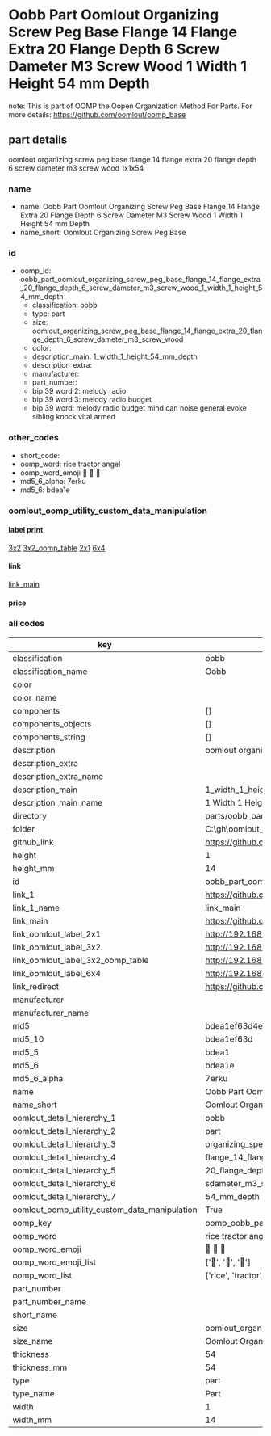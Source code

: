 # Oobb Part Oomlout Organizing Screw Peg Base Flange 14 Flange Extra 20 Flange Depth 6 Screw Dameter M3 Screw Wood 1 Width 1 Height 54 mm Depth  

note: This is part of OOMP the Oopen Organization Method For Parts. For more details: https://github.com/oomlout/oomp_base

##  part details
  



oomlout organizing screw peg base flange 14 flange extra 20 flange depth 6 screw dameter m3 screw wood 1x1x54



### name
* name: Oobb Part Oomlout Organizing Screw Peg Base Flange 14 Flange Extra 20 Flange Depth 6 Screw Dameter M3 Screw Wood 1 Width 1 Height 54 mm Depth
* name_short: Oomlout Organizing Screw Peg Base
### id
* oomp_id: oobb_part_oomlout_organizing_screw_peg_base_flange_14_flange_extra_20_flange_depth_6_screw_dameter_m3_screw_wood_1_width_1_height_54_mm_depth
  * classification: oobb
  * type: part
  * size: oomlout_organizing_screw_peg_base_flange_14_flange_extra_20_flange_depth_6_screw_dameter_m3_screw_wood
  * color: 
  * description_main: 1_width_1_height_54_mm_depth
  * description_extra: 
  * manufacturer: 
  * part_number: 
  * bip 39 word 2: melody radio
  * bip 39 word 3: melody radio budget
  * bip 39 word: melody radio budget mind can noise general evoke sibling knock vital armed

### other_codes
* short_code: 
* oomp_word: rice tractor angel
* oomp_word_emoji :rice: :tractor: :angel:
* md5_6_alpha: 7erku
* md5_6: bdea1e






### oomlout_oomp_utility_custom_data_manipulation
#### label print
[3x2](http://192.168.1.245:1112/?label=oomp%207erku)
[3x2_oomp_table](http://192.168.1.108:1112/?label=oomp%207erku)
[2x1](http://192.168.1.242:1112/?label=oomp%207erku)
[6x4](http://192.168.1.55:1112/?label=oomp%207erku)    

#### link

[link_main](https://github.com/oomlout/oomlout_oobb_version_4_generated_parts/tree/main/navigation_oomp/oobb/part/oomlout_organizing_screw_peg_base_flange_14_flange_extra_20_flange_depth_6_screw_dameter_m3_screw_wood/1_width_1_height_54_mm_depth/part)                              

#### price







### all codes 
| key | value |  
| --- | --- |  
| classification | oobb |  
| classification_name | Oobb |  
| color |  |  
| color_name |  |  
| components | [] |  
| components_objects | [] |  
| components_string | [] |  
| description | oomlout organizing screw peg base flange 14 flange extra 20 flange depth 6 screw dameter m3 screw wood 1x1x54 |  
| description_extra |  |  
| description_extra_name |  |  
| description_main | 1_width_1_height_54_mm_depth |  
| description_main_name | 1 Width 1 Height 54 mm Depth |  
| directory | parts/oobb_part_oomlout_organizing_screw_peg_base_flange_14_flange_extra_20_flange_depth_6_screw_dameter_m3_screw_wood_1_width_1_height_54_mm_depth |  
| folder | C:\gh\oomlout_oobb_version_4_generated_parts\parts\oobb_part_oomlout_organizing_screw_peg_base_flange_14_flange_extra_20_flange_depth_6_screw_dameter_m3_screw_wood_1_width_1_height_54_mm_depth |  
| github_link | https://github.com/oomlout/oomlout_oomp_part_src/tree/main/parts/oobb_part_oomlout_organizing_screw_peg_base_flange_14_flange_extra_20_flange_depth_6_screw_dameter_m3_screw_wood_1_width_1_height_54_mm_depth |  
| height | 1 |  
| height_mm | 14 |  
| id | oobb_part_oomlout_organizing_screw_peg_base_flange_14_flange_extra_20_flange_depth_6_screw_dameter_m3_screw_wood_1_width_1_height_54_mm_depth |  
| link_1 | https://github.com/oomlout/oomlout_oobb_version_4_generated_parts/tree/main/navigation_oomp/oobb/part/oomlout_organizing_screw_peg_base_flange_14_flange_extra_20_flange_depth_6_screw_dameter_m3_screw_wood/1_width_1_height_54_mm_depth/part |  
| link_1_name | link_main |  
| link_main | https://github.com/oomlout/oomlout_oobb_version_4_generated_parts/tree/main/navigation_oomp/oobb/part/oomlout_organizing_screw_peg_base_flange_14_flange_extra_20_flange_depth_6_screw_dameter_m3_screw_wood/1_width_1_height_54_mm_depth/part |  
| link_oomlout_label_2x1 | http://192.168.1.242:1112/?label=oomp%207erku |  
| link_oomlout_label_3x2 | http://192.168.1.245:1112/?label=oomp%207erku |  
| link_oomlout_label_3x2_oomp_table | http://192.168.1.108:1112/?label=oomp%207erku |  
| link_oomlout_label_6x4 | http://192.168.1.55:1112/?label=oomp%207erku |  
| link_redirect | https://github.com/oomlout/oomlout_oobb_version_4_generated_parts/tree/main/parts/oobb_oomlout_organizing_screw_peg_base_flange_14_flange_extra_20_flange_depth_6_screw_dameter_m3_screw_wood_01_01_54 |  
| manufacturer |  |  
| manufacturer_name |  |  
| md5 | bdea1ef63d4e0c1a571078ce3b2c3454 |  
| md5_10 | bdea1ef63d |  
| md5_5 | bdea1 |  
| md5_6 | bdea1e |  
| md5_6_alpha | 7erku |  
| name | Oobb Part Oomlout Organizing Screw Peg Base Flange 14 Flange Extra 20 Flange Depth 6 Screw Dameter M3 Screw Wood 1 Width 1 Height 54 mm Depth |  
| name_short | Oomlout Organizing Screw Peg Base |  
| oomlout_detail_hierarchy_1 | oobb |  
| oomlout_detail_hierarchy_2 | part |  
| oomlout_detail_hierarchy_3 | organizing_speg_base |  
| oomlout_detail_hierarchy_4 | flange_14_flange_extra |  
| oomlout_detail_hierarchy_5 | 20_flange_depth_6 |  
| oomlout_detail_hierarchy_6 | sdameter_m3_swood |  
| oomlout_detail_hierarchy_7 | 54_mm_depth |  
| oomlout_oomp_utility_custom_data_manipulation | True |  
| oomp_key | oomp_oobb_part_oomlout_organizing_screw_peg_base_flange_14_flange_extra_20_flange_depth_6_screw_dameter_m3_screw_wood_1_width_1_height_54_mm_depth |  
| oomp_word | rice tractor angel |  
| oomp_word_emoji | :rice: :tractor: :angel: |  
| oomp_word_emoji_list | [':rice:', ':tractor:', ':angel:'] |  
| oomp_word_list | ['rice', 'tractor', 'angel'] |  
| part_number |  |  
| part_number_name |  |  
| short_name |  |  
| size | oomlout_organizing_screw_peg_base_flange_14_flange_extra_20_flange_depth_6_screw_dameter_m3_screw_wood |  
| size_name | Oomlout Organizing Screw Peg Base Flange 14 Flange Extra 20 Flange Depth 6 Screw Dameter M3 Screw Wood |  
| thickness | 54 |  
| thickness_mm | 54 |  
| type | part |  
| type_name | Part |  
| width | 1 |  
| width_mm | 14 |  
